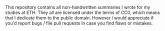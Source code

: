 This repository contains all non-handwritten summaries I wrote for my studies at
ETH. They all are licensed under the terms of CC0, which means that I dedicate
them to the public domain. However I would appreciate if you'd report bugs / 
file pull requests in case you find flaws or mistakes.
